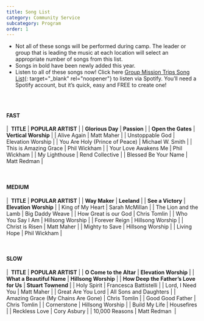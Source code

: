 ```yaml
---
title: Song List
category: Community Service
subcategory: Program
order: 1
---
```


* Not all of these songs will be performed during camp. The leader or group that is leading the music at each location will select an appropriate number of songs from this list.
* Songs in bold have been newly added this year.
* Listen to all of these songs now\! Click here [Group Mission Trips Song List](https://open.spotify.com/playlist/4gqWixdOxrcVri8n3Rk11F){: target="_blank" rel="noopener"} to listen via Spotify. You’ll need a Spotify account, but it’s quick, easy and FREE to create one\!&nbsp;

### &nbsp;

#### **FAST**

| &nbsp;**TITLE** | **POPULAR ARTIST** |
| **Glorious Day** | **Passion** |
| **Open the Gates** | **Vertical Worship** |
| Alive Again | Matt Maher |
| Unstoppable God | Elevation Worship |
| You Are Holy (Prince of Peace) | Michael W. Smith |
| This is Amazing Grace | Phil Wickham |
| Your Love Awakens Me | Phil Wickham |
| My Lighthouse | Rend Collective |
| Blessed Be Your Name | Matt Redman |

&nbsp;

#### MEDIUM

| &nbsp;**TITLE** | **POPULAR ARTIST** |
| **Way Maker** | **Leeland** |
| **See a Victory** | **Elevation Worship** |
| King of My Heart | Sarah McMillan |
| The Lion and the Lamb | Big Daddy Weave |
| How Great is our God | Chris Tomlin |
| Who You Say I Am | Hillsong Worship |
| Forever Reign | Hillsong Worship |
| Christ is Risen | Matt Maher |
| Mighty to Save | Hillsong Worship |
| Living Hope | Phil Wickham |

&nbsp;

#### SLOW

| &nbsp;**TITLE** | **POPULAR ARTIST** |
| **O Come to the Altar** | **Elevation Worship** |
| **What a Beautiful Name** | **Hillsong Worship** |
| **How Deep the Father’s Love for Us** | **Stuart Townend** |
| Holy Spirit | Francesca Battistelli |
| Lord, I Need You | Matt Maher |
| Great Are You Lord | All Sons and Daughters |
| Amazing Grace (My Chains Are Gone) | Chris Tomlin |
| Good Good Father | Chris Tomlin |
| Cornerstone | Hillsong Worship |
| Build My Life | Housefires |
| Reckless Love | Cory Asbury |
| 10,000 Reasons | Matt Redman&nbsp; |
